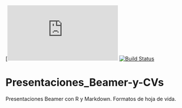 [![Build Status](http://deic.uab.es/~iblanes/beamer_gallery/index.html)
[![Build Status](https://travis-ci.org/AOEpeople/Tagging.svg?branch=master)](https://travis-ci.org/AOEpeople/Tagging)

# Presentaciones_Beamer-y-CVs
Presentaciones Beamer con R y Markdown. Formatos de hoja de vida.
